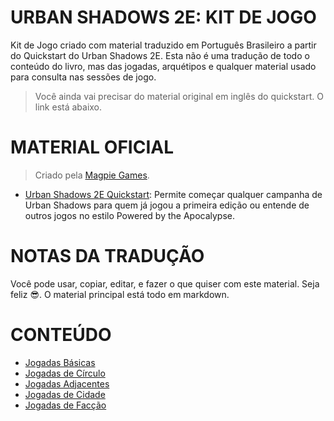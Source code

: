 # URBAN SHADOWS 2E: KIT DE JOGO

Kit de Jogo criado com material traduzido em Português Brasileiro a partir do Quickstart do Urban Shadows 2E. Esta não é uma tradução de todo o conteúdo do livro, mas das jogadas, arquétipos e qualquer material usado para consulta nas sessões de jogo.

> Você ainda vai precisar do material original em inglês do quickstart. O link está abaixo.

# MATERIAL OFICIAL

> Criado pela [Magpie Games](https://magpiegames.com/).

- [Urban Shadows 2E Quickstart](https://www.drivethrurpg.com/product/333500/Urban-Shadows-2nd-Ed-Quickstart): Permite começar qualquer campanha de Urban Shadows para quem já jogou a primeira edição ou entende de outros jogos no estilo Powered by the Apocalypse.

# NOTAS DA TRADUÇÃO

Você pode usar, copiar, editar, e fazer o que quiser com este material. Seja feliz 😎. O material principal está todo em markdown.

# CONTEÚDO

- [Jogadas Básicas](/markdown/Jogadas%20Básicas.md)
- [Jogadas de Círculo](/markdown/Jogadas%20de%20Círculo.md)
- [Jogadas Adjacentes](/markdown/Jogadas%20Adjacentes.md)
- [Jogadas de Cidade](/markdown/Jogadas%20de%20Cidade.md)
- [Jogadas de Facção](/markdown/Jogadas%20de%20Facção.md)
